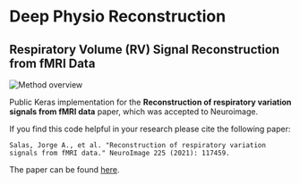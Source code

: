 # Deep Physio Reconstruction

## Respiratory Volume (RV) Signal Reconstruction from fMRI Data

![Method overview](figures/pipeline.png)

Public Keras implementation for the **Reconstruction of respiratory variation signals from fMRI data** paper, which was accepted to Neuroimage.


If you find this code helpful in your research please cite the following paper:

```
Salas, Jorge A., et al. "Reconstruction of respiratory variation signals from fMRI data." NeuroImage 225 (2021): 117459.
```

The paper can be found [here](https://doi.org/10.1016/j.neuroimage.2020.117459).

